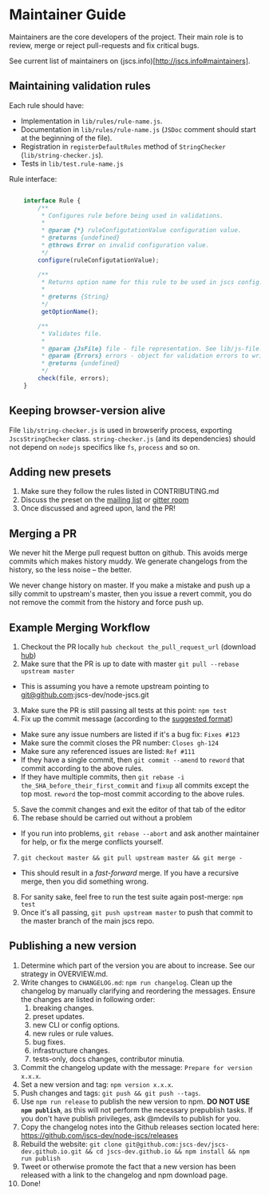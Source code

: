 Maintainer Guide
================

Maintainers are the core developers of the project.
Their main role is to review, merge or reject pull-requests and fix critical bugs.

See current list of maintainers on (jscs.info)[http://jscs.info#maintainers].

Maintaining validation rules
----------------------------

Each rule should have:

 * Implementation in `lib/rules/rule-name.js`.
 * Documentation in `lib/rules/rule-name.js` (`JSDoc` comment should start at the beginning of the file).
 * Registration in `registerDefaultRules` method of `StringChecker` (`lib/string-checker.js`).
 * Tests in `lib/test.rule-name.js`

Rule interface:

```javascript

    interface Rule {
        /**
         * Configures rule before being used in validations.
         *
         * @param {*} ruleConfigutationValue configuration value.
         * @returns {undefined}
         * @throws Error on invalid configuration value.
         */
        configure(ruleConfigutationValue);

        /**
         * Returns option name for this rule to be used in jscs config.
         *
         * @returns {String}
         */
         getOptionName();

        /**
         * Validates file.
         *
         * @param {JsFile} file - file representation. See lib/js-file.js.
         * @param {Errors} errors - object for validation errors to write to. See lib/errors.js.
         * @returns {undefined}
         */
        check(file, errors);
    }

```

Keeping browser-version alive
-----------------------------

File `lib/string-checker.js` is used in browserify process, exporting `JscsStringChecker` class.
`string-checker.js` (and its dependencies) should not depend on `nodejs` specifics like `fs`,
`process` and so on.

Adding new presets
------------------

1. Make sure they follow the rules listed in CONTRIBUTING.md
1. Discuss the preset on the [mailing list](jscs-dev@googlegroups.com) or [gitter room](https://gitter.im/jscs-dev/node-jscs)
1. Once discussed and agreed upon, land the PR!

Merging a PR
------------

We never hit the Merge pull request button on github. This avoids merge commits which makes history muddy.
We generate changelogs from the history, so the less noise – the better.

We never change history on master.
If you make a mistake and push up a silly commit to upstream's master, then you issue a revert commit, you do not remove the commit from the history and force push up.

Example Merging Workflow
----------------

1. Checkout the PR locally `hub checkout the_pull_request_url` (download [hub](https://github.com/github/hub))
2. Make sure that the PR is up to date with master `git pull --rebase upstream master`
  - This is assuming you have a remote upstream pointing to git@github.com:jscs-dev/node-jscs.git
3. Make sure the PR is still passing all tests at this point: `npm test`
4. Fix up the commit message (according to the [suggested format](https://github.com/jscs-dev/node-jscs/blob/master/CONTRIBUTING.md#commit-message-format))
 - Make sure any issue numbers are listed if it's a bug fix: `Fixes #123`
 - Make sure the commit closes the PR number: `Closes gh-124`
 - Make sure any referenced issues are listed: `Ref #111`
 - If they have a single commit, then `git commit --amend` to `reword` that commit according to the above rules.
 - If they have multiple commits, then `git rebase -i the_SHA_before_their_first_commit` and `fixup` all commits except the top most. `reword` the top-most commit according to the above rules.
5. Save the commit changes and exit the editor of that tab of the editor
6. The rebase should be carried out without a problem
 - If you run into problems, `git rebase --abort` and ask another maintainer for help, or fix the merge conflicts yourself.
7. `git checkout master && git pull upstream master && git merge -`
 - This should result in a *fast-forward* merge. If you have a recursive merge, then you did something wrong.
8. For sanity sake, feel free to run the test suite again post-merge: `npm test`
9. Once it's all passing, `git push upstream master` to push that commit to the master branch of the main jscs repo.

Publishing a new version
---------------------------

1. Determine which part of the version you are about to increase. See our strategy in OVERVIEW.md.
1. Write changes to `CHANGELOG.md`: `npm run changelog`.
   Clean up the changelog by manually clarifying and reordering the messages. Ensure the changes are listed in following order:
   1. breaking changes.
   1. preset updates.
   1. new CLI or config options.
   1. new rules or rule values.
   1. bug fixes.
   1. infrastructure changes.
   1. tests-only, docs changes, contributor minutia.
1. Commit the changelog update with the message: `Prepare for version x.x.x`.
1. Set a new version and tag: `npm version x.x.x`.
1. Push changes and tags: `git push && git push --tags`.
1. Use `npm run release` to publish the new version to npm. **DO NOT USE `npm publish`**, as this will not perform the necessary prepublish tasks. If you don't have publish privileges, ask @mdevils to publish for you.
1. Copy the changelog notes into the Github releases section located here: https://github.com/jscs-dev/node-jscs/releases
1. Rebuild the website: `git clone git@github.com:jscs-dev/jscs-dev.github.io.git && cd jscs-dev.github.io && npm install && npm run publish`
1. Tweet or otherwise promote the fact that a new version has been released with a link to the changelog and npm download page.
1. Done!
